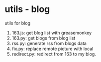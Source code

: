 utils - blog
===

utils for blog

1. 163.js: get blog list with greasemonkey 
2. 163.py: get blogs from blog list
3. rss.py: generate rss from blogs data
4. fix.py: replace remote picture with local
5. redirect.py: redirect from 163 to my blog.
